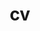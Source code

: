 ---
layout: cv
permalink: /cv/
title: cv
nav: true
nav_order: 4
cv_pdf: CV-Casas-2025.pdf
description: My curriculum vitae, with personal and professional experience, skills and education track.
toc:
  sidebar: left
---